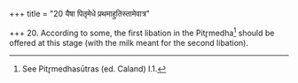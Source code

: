 +++
title = "20 यैषा पितृमेधे प्रथमाहुतिस्तामेवात्र"

+++
20. According to some, the first libation in the Pitr̥medha[^1] should be offered at this stage (with the milk meant for the second libation).


[^1]: See Pitr̥medhasūtras (ed. Caland) I.1.
